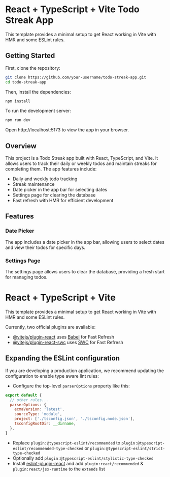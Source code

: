 # React + TypeScript + Vite Todo Streak App

This template provides a minimal setup to get React working in Vite with HMR and some ESLint rules.

## Getting Started

First, clone the repository:

```bash
git clone https://github.com/your-username/todo-streak-app.git
cd todo-streak-app
```

Then, install the dependencies:
```bash
npm install
```

To run the development server:

```bash
npm run dev

```
Open http://localhost:5173 to view the app in your browser.

## Overview
This project is a Todo Streak app built with React, TypeScript, and Vite. It allows users to track their daily or weekly todos and maintain streaks for completing them. The app features include:

- Daily and weekly todo tracking
- Streak maintenance
- Date picker in the app bar for selecting dates
- Settings page for clearing the database
- Fast refresh with HMR for efficient development
## Features
### Date Picker
The app includes a date picker in the app bar, allowing users to select dates and view their todos for specific days.

### Settings Page
The settings page allows users to clear the database, providing a fresh start for managing todos.

# React + TypeScript + Vite

This template provides a minimal setup to get React working in Vite with HMR and some ESLint rules.

Currently, two official plugins are available:

- [@vitejs/plugin-react](https://github.com/vitejs/vite-plugin-react/blob/main/packages/plugin-react/README.md) uses [Babel](https://babeljs.io/) for Fast Refresh
- [@vitejs/plugin-react-swc](https://github.com/vitejs/vite-plugin-react-swc) uses [SWC](https://swc.rs/) for Fast Refresh

## Expanding the ESLint configuration

If you are developing a production application, we recommend updating the configuration to enable type aware lint rules:

- Configure the top-level `parserOptions` property like this:

```js
export default {
  // other rules...
  parserOptions: {
    ecmaVersion: 'latest',
    sourceType: 'module',
    project: ['./tsconfig.json', './tsconfig.node.json'],
    tsconfigRootDir: __dirname,
  },
}
```

- Replace `plugin:@typescript-eslint/recommended` to `plugin:@typescript-eslint/recommended-type-checked` or `plugin:@typescript-eslint/strict-type-checked`
- Optionally add `plugin:@typescript-eslint/stylistic-type-checked`
- Install [eslint-plugin-react](https://github.com/jsx-eslint/eslint-plugin-react) and add `plugin:react/recommended` & `plugin:react/jsx-runtime` to the `extends` list
